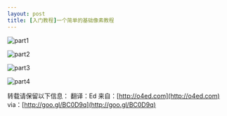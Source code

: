 ```yaml
---
layout: post
title: [入门教程]一个简单的基础像素教程
---
```


![part1](http://ww2.sinaimg.cn/large/536efc01jw1em1dzx43ugj20dw07s75l.jpg)

![part2](http://ww4.sinaimg.cn/large/536efc01jw1em1dzpk0vgj20hq0gogp6.jpg)

![part3](http://ww4.sinaimg.cn/large/536efc01jw1em1dyx7nmaj20hq0iotcc.jpg)

![part4](http://ww1.sinaimg.cn/large/536efc01jw1em1dzh0t0qj20hg0gotc2.jpg)


转载请保留以下信息：
翻译：Ed 来自：[http://o4ed.com](http://o4ed.com) via：[http://goo.gl/BC0D9q](http://goo.gl/BC0D9q)